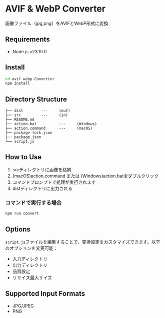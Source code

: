 # AVIF & WebP Converter

画像ファイル（jpg,png）をAVIFとWebP形式に変換

## Requirements

- Node.js v23.10.0

## Install

```bash
cd avif-webp-Converter
npm install
```
## Directory Structure

```
├── dist		---		(out)
├── src			---		(in)
├── README.md
├── action.bat			---		(Windows)
├── action.command		---		(macOS)
├── package-lock.json
├── package.json
└── script.js
```

## How to Use

1. srcディレクトリに画像を格納
2. (macOS)action.command または (Windows)action.batをダブルクリック
3. コマンドプロンプトで処理が実行されます
4. distディレクトリに出力される

### コマンドで実行する場合

```bash
npm run convert
```

## Options

`script.js`ファイルを編集することで、変換設定をカスタマイズできます。以下のオプションを変更可能：
- 入力ディレクトリ
- 出力ディレクトリ
- 品質設定
- リサイズ最大サイズ

## Supported Input Formats

- JPG/JPEG
- PNG
